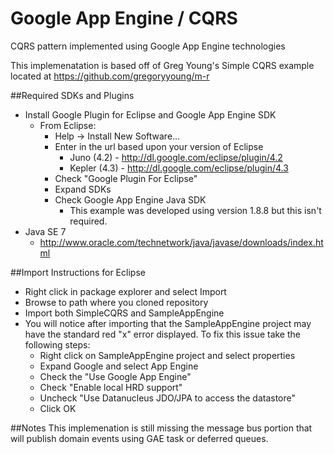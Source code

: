 Google App Engine / CQRS
=========================

CQRS pattern implemented using Google App Engine technologies

This implemenatation is based off of Greg Young's Simple CQRS example
located at https://github.com/gregoryyoung/m-r


##Required SDKs and Plugins
- Install Google Plugin for Eclipse and Google App Engine SDK
	* From Eclipse:
		* Help -> Install New Software...
		* Enter in the url based upon your version of Eclipse
			* Juno (4.2) - http://dl.google.com/eclipse/plugin/4.2
			* Kepler (4.3) - http://dl.google.com/eclipse/plugin/4.3
		* Check "Google Plugin For Eclipse"
		* Expand SDKs
		* Check Google App Engine Java SDK
			* This example was developed using version 1.8.8 but this isn't required.
- Java SE 7
	* http://www.oracle.com/technetwork/java/javase/downloads/index.html

##Import Instructions for Eclipse
- Right click in package explorer and select Import
- Browse to path where you cloned repository
- Import both SimpleCQRS and SampleAppEngine
- You will notice after importing that the SampleAppEngine project may have the standard red "x" error displayed. To fix this issue take the following steps:
	* Right click on SampleAppEngine project and select properties
	* Expand Google and select App Engine
	* Check the "Use Google App Engine"
	* Check "Enable local HRD support"
	* Uncheck "Use Datanucleus JDO/JPA to access the datastore"
	* Click OK

##Notes
This implemenation is still missing the message bus portion that will
publish domain events using GAE task or deferred queues.
